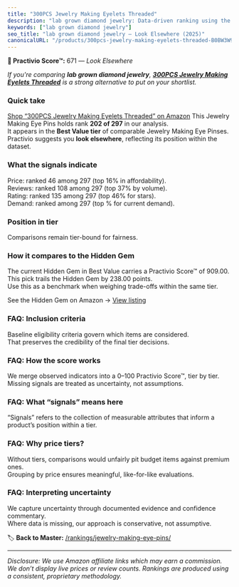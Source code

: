 ```yaml
---
title: "300PCS Jewelry Making Eyelets Threaded"
description: "lab grown diamond jewelry: Data-driven ranking using the Practivio Score™. Positioned by quality, value, demand, findability, momentum."
keywords: ["lab grown diamond jewelry"]
seo_title: "lab grown diamond jewelry — Look Elsewhere (2025)"
canonicalURL: "/products/300pcs-jewelry-making-eyelets-threaded-B0BW3W97TP/"
---
```


**🚫 Practivio Score™:** 671 — _Look Elsewhere_


*If you're comparing **lab grown diamond jewelry**, **[300PCS Jewelry Making Eyelets Threaded](https://www.amazon.com/dp/B0BW3W97TP?tag=practivio-20)** is a strong alternative to put on your shortlist.*
### Quick take
[Shop “300PCS Jewelry Making Eyelets Threaded” on Amazon](https://www.amazon.com/dp/B0BW3W97TP?tag=practivio-20)
This Jewelry Making Eye Pins holds rank **202 of 297** in our analysis.  
It appears in the **Best Value tier** of comparable Jewelry Making Eye Pinses.  
Practivio suggests you **look elsewhere**, reflecting its position within the dataset.

### What the signals indicate
Price: ranked 46 among 297 (top 16% in affordability).  
Reviews: ranked 108 among 297 (top 37% by volume).  
Rating: ranked 135 among 297 (top 46% for stars).  
Demand: ranked  among 297 (top % for current demand).

### Position in tier
Comparisons remain tier-bound for fairness.

### How it compares to the Hidden Gem
The current Hidden Gem in Best Value carries a Practivio Score™ of 909.00.  
This pick trails the Hidden Gem by 238.00 points.  
Use this as a benchmark when weighing trade-offs within the same tier.  

See the Hidden Gem on Amazon → [View listing](https://www.amazon.com/dp/B01MQW98ES?tag=practivio-20)

### FAQ: Inclusion criteria
Baseline eligibility criteria govern which items are considered.  
That preserves the credibility of the final tier decisions.

### FAQ: How the score works
We merge observed indicators into a 0–100 Practivio Score™, tier by tier.  
Missing signals are treated as uncertainty, not assumptions.

### FAQ: What “signals” means here
“Signals” refers to the collection of measurable attributes that inform a product’s position within a tier.

### FAQ: Why price tiers?
Without tiers, comparisons would unfairly pit budget items against premium ones.  
Grouping by price ensures meaningful, like-for-like evaluations.

### FAQ: Interpreting uncertainty
We capture uncertainty through documented evidence and confidence commentary.  
Where data is missing, our approach is conservative, not assumptive.


🏷️ **Back to Master:** [/rankings/jewelry-making-eye-pins/](/rankings/jewelry-making-eye-pins/)

---
_Disclosure: We use Amazon affiliate links which may earn a commission. We don’t display live prices or review counts. Rankings are produced using a consistent, proprietary methodology._
